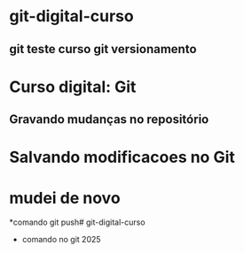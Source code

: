 # git-digital-curso

## git teste curso git versionamento

# Curso digital: Git
## Gravando mudanças no repositório

# Salvando modificacoes no Git

# mudei de novo

*comando git push# git-digital-curso
* comando no git 2025